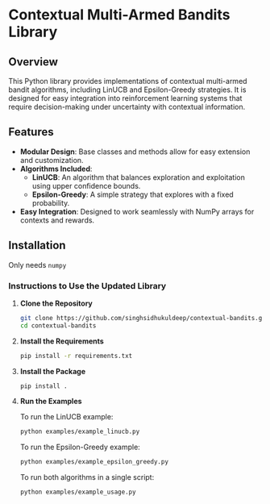# Contextual Multi-Armed Bandits Library

## Overview

This Python library provides implementations of contextual multi-armed bandit algorithms, including LinUCB and Epsilon-Greedy strategies. It is designed for easy integration into reinforcement learning systems that require decision-making under uncertainty with contextual information.

## Features

- **Modular Design**: Base classes and methods allow for easy extension and customization.
- **Algorithms Included**:
  - **LinUCB**: An algorithm that balances exploration and exploitation using upper confidence bounds.
  - **Epsilon-Greedy**: A simple strategy that explores with a fixed probability.
- **Easy Integration**: Designed to work seamlessly with NumPy arrays for contexts and rewards.

## Installation

Only needs `numpy`

### Instructions to Use the Updated Library


1.  **Clone the Repository**

    ```bash
    git clone https://github.com/singhsidhukuldeep/contextual-bandits.git
    cd contextual-bandits
    ```

2.  **Install the Requirements**

    ```bash
    pip install -r requirements.txt
    ```

3.  **Install the Package**

    ```bash
    pip install .
    ```

4.  **Run the Examples**

    To run the LinUCB example:

    ```bash
    python examples/example_linucb.py
    ```

    To run the Epsilon-Greedy example:

    ```bash
    python examples/example_epsilon_greedy.py
    ```

    To run both algorithms in a single script:

    ```bash
    python examples/example_usage.py
    ```